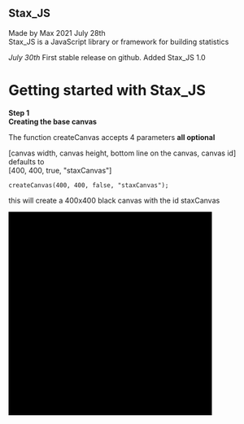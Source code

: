 ## Stax_JS
Made by Max 2021 July 28th <br>
Stax_JS is a JavaScript library or framework for building statistics

*July 30th*
First stable release on github.
Added Stax_JS 1.0

# Getting started with Stax_JS

**Step 1**<br>
**Creating the base canvas**

The function createCanvas accepts 4 parameters **all optional**<br>

[canvas width, canvas height, bottom line on the canvas, canvas id]<br>
defaults to<br>
[400, 400, true, "staxCanvas"]<br>

```
createCanvas(400, 400, false, "staxCanvas");
```

this will create a 400x400 black canvas with the id staxCanvas
<div style="background-color: black; width: 400px; height: 400px;"></div>
